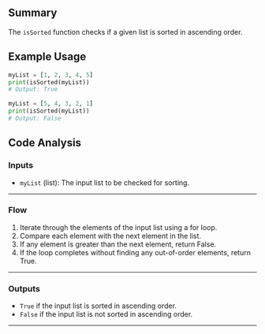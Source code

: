 ## Summary
The `isSorted` function checks if a given list is sorted in ascending order.

## Example Usage
```python
myList = [1, 2, 3, 4, 5]
print(isSorted(myList))
# Output: True

myList = [5, 4, 3, 2, 1]
print(isSorted(myList))
# Output: False
```

## Code Analysis
### Inputs
- `myList` (list): The input list to be checked for sorting.
___
### Flow
1. Iterate through the elements of the input list using a for loop.
2. Compare each element with the next element in the list.
3. If any element is greater than the next element, return False.
4. If the loop completes without finding any out-of-order elements, return True.
___
### Outputs
- `True` if the input list is sorted in ascending order.
- `False` if the input list is not sorted in ascending order.
___
